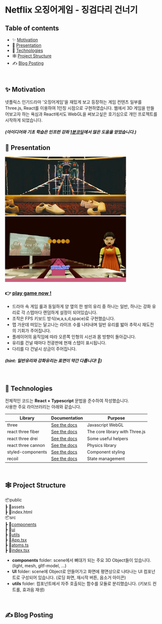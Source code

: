 # Netflix 오징어게임 - 징검다리 건너기

## Table of contents

- ✨ [Motivation](#✨-motivation)
- 🎨 [Presentation](#🎨-presentation)
- 🚩 [Technologies](#🚩-technologies)
- 🕸️ [Project Structure](#🕸️-project-structure)
- ✍ [Blog Posting](#✍-blog-posting)

</br>

## ✨ Motivation

넷플릭스 인기드라마 '오징어게임'을 재밌게 보고 등장하는 게임 컨텐츠 일부를 Three.js, React를 이용하여 1인칭 시점으로 구현하였습니다.
웹에서 3D 게임을 만들어보고자 하는 욕심과 React에서도 WebGL을 써보고싶은 호기심으로 개인 프로젝트를 시작하게 되었습니다.

##### _(아이디어와 기초 학습은 인프런 강좌 [1분코딩](https://www.inflearn.com/course/3d-%EC%9D%B8%ED%84%B0%EB%9E%99%ED%8B%B0%EB%B8%8C-%EC%9B%B9)에서 많은 도움을 얻었습니다.)_

## 🎨 Presentation

![image](/public/assets/img/present2.jpg)
![image](/public/assets/img/present1.jpg)

### 👉 [play game now !](https://glass-stepping-stone.netlify.app/)

- 드라마 속 게임 룰과 동일하게 양 옆의 한 쌍의 유리 중 하나는 일반, 하나는 강화 유리로 각 스텝마다 랜덤하게 설정이 되어있습니다.
- 조작은 FPS 키보드 방식(w,a,s,d,space)로 구현했습니다.
- 맵 가운데 떠있는 달고나는 라이프 수를 나타내며 일반 유리를 밟아 추락시 재도전의 기회가 주어집니다.
- 플레이어의 움직임에 따라 오른쪽 인형의 시선과 몸 방향이 돌아갑니다.
- 유리를 건널 때마다 전광판에 현재 스텝이 표시됩니다.
- 다리를 다 건널시 상금이 주어집니다.

##### _(hint: 일반유리와 강화유리는 표면이 약간 다릅니다! 👀)_

</br>

## 🚩 Technologies

전체적인 코드는 **React + Typescript** 문법을 준수하여 작성했습니다.  
사용한 주요 라이브러리는 아래와 같습니다.

| Library            | Documentation                                                                               | Purpose                        |
| ------------------ | ------------------------------------------------------------------------------------------- | ------------------------------ |
| three              | [See the docs](https://threejs.org/docs/index.html#manual/en/introduction/Creating-a-scene) | Javascript WebGL               |
| react three fiber  | [See the docs](https://docs.pmnd.rs/react-three-fiber/getting-started/introduction)         | The core library with Three.js |
| react three drei   | [See the docs](https://github.com/pmndrs/drei)                                              | Some useful helpers            |
| react three cannon | [See the docs](https://www.npmjs.com/package/@react-three/cannon)                           | Physics library                |
| styled-components  | [See the docs](https://styled-components.com/docs)                                          | Component styling              |
| recoil             | [See the docs](https://recoiljs.org/ko/)                                                    | State management               |

</br>

## 🕸️ Project Structure

📦public  
┣ 📂assets  
┣ 📜index.html  
📦src  
┣ 📂[components](./src/components/)  
┣ 📂[ui](./src/ui/)  
┣ 📂[utils](./src/utils/)  
┣ 📜[App.tsx](./src/App.tsx)  
┣ 📜[atoms.ts](./src/atoms.ts)  
┣ 📜[index.tsx](./src/index.tsx)

- **components** folder: scene에서 뼈대가 되는 주요 3D Object들이 있습니다. (light, mesh, gltf-model, ...)
- **UI** folder: scene에 Object로 안들어가고 화면에 평면상으로 나타나는 UI 컴포넌트로 구성되어 있습니다. (로딩 화면, 재시작 버튼, 음소거 아이콘)
- **utils** folder: 컴포넌트에서 자주 호출되는 함수를 모듈로 분리했습니다. (키보드 컨트롤, 효과음 재생)

</br>

## ✍ Blog Posting
